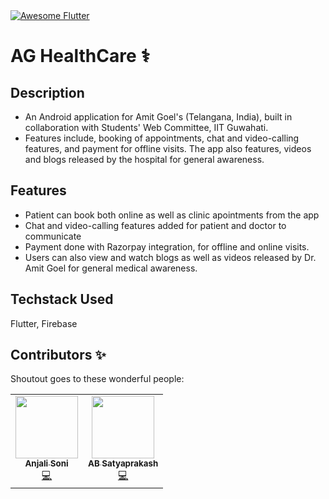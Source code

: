 <a href="https://github.com/Solido/awesome-flutter">
   <img alt="Awesome Flutter" src="https://img.shields.io/badge/Awesome-Flutter-blue.svg?longCache=true&style=flat-square" />
</a>


# AG HealthCare ⚕️

## Description 

* An Android application for Amit Goel's (Telangana, India), built in collaboration with Students' Web Committee, IIT Guwahati.
* Features include, booking of appointments, chat and video-calling features, and payment for offline visits. The app also features, videos and blogs released by the hospital for general awareness.

## Features

* Patient can book both online as well as clinic apointments from the app
* Chat and video-calling features added for patient and doctor to communicate
* Payment done with Razorpay integration, for offline and online visits.
* Users can also view and watch blogs as well as videos released by Dr. Amit Goel for general medical awareness.

## Techstack Used
Flutter, Firebase

## Contributors ✨

Shoutout goes to these wonderful people:

<table>
  <tr>
    <td align="center"><a href="https://imperial-lord.github.io/mywebsite/"><img src="https://avatars1.githubusercontent.com/u/51020896?v=4" width="100px;" alt=""/><br /><sub><b>Anjali Soni</b></sub></a><br /><a href="https://github.com/anjalisoni3655/healthapp-patients/commits?author=anjalisoni3655" title="Code">💻</a></td>
    <td align="center"><a href="https://imperial-lord.github.io/mywebsite/"><img src="https://avatars0.githubusercontent.com/u/45942031?v=4" width="100px;" alt=""/><br /><sub><b>AB Satyaprakash</b></sub></a><br /><a href="https://github.com/MLH-Fellowship/soochit/commits?author=Imperial-lord" title="Code">💻</a></td>
  </tr>
</table>
